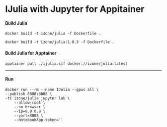 # IJulia with Jupyter for Appitainer 

#### Build Julia
``docker build -t izone/julia -f Dockerfile .``

``docker build -t izone/julia:1.8.3 -f Dockerfile .``


#### Build Julia for Apptainer
``apptainer pull ./ijulia.sif docker://izone/julia:latest``

-----

#### Run
```
docker run --rm --name IJulia --gpus all \
--publish 8888:8888 \
-ti izone/julia jupyter lab \
    --allow-root \
    --no-browser \
    --ip=0.0.0.0 \ 
    --port=8888 \
    --NotebookApp.token='' 
```

